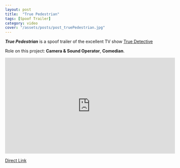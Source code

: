 ```yaml
---
layout: post
title:  "True Pedestrian"
tags: [Spoof Trailer]
category: video
cover: "/assets/posts/post_truePedestrian.jpg"
---
```



__*True Pedestrian*__ is a spoof trailer of the excellent TV show [True Detective](http://www.imdb.com/title/tt2356777/)

Role on this project: __Camera & Sound Operator__, __Comedian__.

<div class="videoWrapper">
<iframe width="560" height="315" src="https://www.youtube.com/embed/cz8iNzDwNpc?rel=0" frameborder="0" allowfullscreen></iframe>
</div>

[Direct Link](https://www.youtube.com/watch?v=cz8iNzDwNpc)
